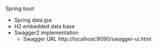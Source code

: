 Spring boot
  - Spring data jpa
  - H2 embedded data base
  - Swagger2 implementation
    - Swagger URL http://localhost:9090/swagger-ui.html
